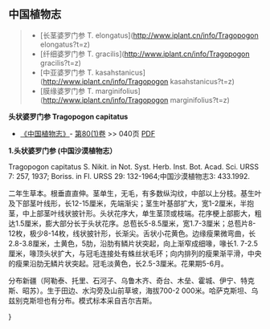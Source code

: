 

## 中国植物志

> * [长茎婆罗门参  T.  elongatus](http://www.iplant.cn/info/Tragopogon elongatus?t=z)
> * [纤细婆罗门参  T.  gracilis](http://www.iplant.cn/info/Tragopogon gracilis?t=z)
> * [中亚婆罗门参  T.  kasahstanicus](http://www.iplant.cn/info/Tragopogon kasahstanicus?t=z)
> * [膜缘婆罗门参  T.  marginifolius](http://www.iplant.cn/info/Tragopogon marginifolius?t=z)


**头状婆罗门参 Tragopogon capitatus**

* [《中国植物志》](http://www.iplant.cn/frps)- [第80(1)卷](http://www.iplant.cn/frps/vol/80(1)) >> 040页 [PDF](http://www.iplant.cn/frps/pdf/80(1)/040.PDF)


**1.头状婆罗门参 (中国沙漠植物志）**

Tragopogon capitatus S. Nikit. in Not. Syst. Herb. Inst. Bot. Acad. Sci. URSS 7: 257, 1937; Boriss. in Fl. URSS 29: 132-1964;中国沙漠植物志3: 433.1992.

二年生草本。根垂直直伸。茎单生，无毛，有多数纵沟纹，中部以上分枝。基生叶及下部茎叶线形，长12-15厘米，先端渐尖；茎生叶基部扩大，宽1-2厘米，半抱茎，中上部茎叶线状披针形。头状花序大，单生茎顶或枝端。花序梗上部膨大，粗达1.5厘米，膨大部分长于头状花序。总苞长5-8.5厘米，宽1.7-3厘米；总苞片8-12枚，极少8-14枚，线状披针形，长渐尖。舌状小花黄色。边缘瘦果微弯曲，长2.8-3.8厘米，土黄色，5肋，沿肋有鳞片状突起，向上渐窄成细喙，喙长1. 7-2.5厘米，喙顶头状扩大，与冠毛连接处有蛛丝状毛环；向内排列的瘦果渐平滑，中央的瘦果沿肋无鳞片状突起。冠毛淡黄色，长2.5-3厘米。花果期5-6月。

分布新疆（阿勒泰、托里、石河子、乌鲁木齐、奇台、木垒、霍城、伊宁、特克斯、昭苏）。生于田边、水沟旁及山前草坡，海拔700-2 000米。哈萨克斯坦、乌兹别克斯坦也有分布。模式标本采自吉尔吉斯。

}